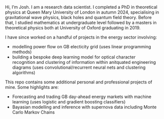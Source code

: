Hi, I’m Josh. I am a research data scientist. I completed a PhD in theoretical physics at Queen Mary University of London in autumn 2024, specialising in gravitational wave physics, black holes and quantum field theory. Before that, I studied mathematics at undergraduate level followed by a masters in theoretical physics both at University of Oxford graduating in 2019.

I have since worked on a handful of projects in the energy sector involving: 

* modelling power flow on GB electicity grid (uses linear programming methods)
* building a bespoke deep learning model for optical character recognition and clustering of information within anitquated engineering diagrams (uses convolutional/recurrent neural nets and clustering algorithms)

This repo contains some additional personal and professional projects of mine. Some highlights are:

* Forecasting and trading GB day-ahead energy markets with machine learning (uses logistic and gradient boosting classifiers)
* Bayasian modelling and inference with supernova data including Monte Carlo Markov Chains

<!---
joshgowdyprog/joshgowdyprog is a ✨ special ✨ repository because its `README.md` (this file) appears on your GitHub profile.
You can click the Preview link to take a look at your changes.
--->
